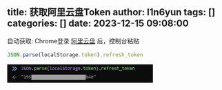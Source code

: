 title: 获取阿里云盘Token
author: l1n6yun
tags: []
categories: []
date: 2023-12-15 09:08:00
---
自动获取: Chrome登录 [阿里云盘](https://www.aliyundrive.com/drive/) 后，控制台粘贴

```js
JSON.parse(localStorage.token).refresh_token
```


![upload successful](/images/pasted-68.png)